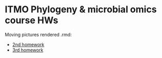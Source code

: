 # ITMO Phylogeny & microbial omics course HWs

Moving pictures rendered .rmd:

- <a href = "mt_eve/ds...">2nd homework</a>
- <a href = "mt_eve/ds...">3rd homework</a>
